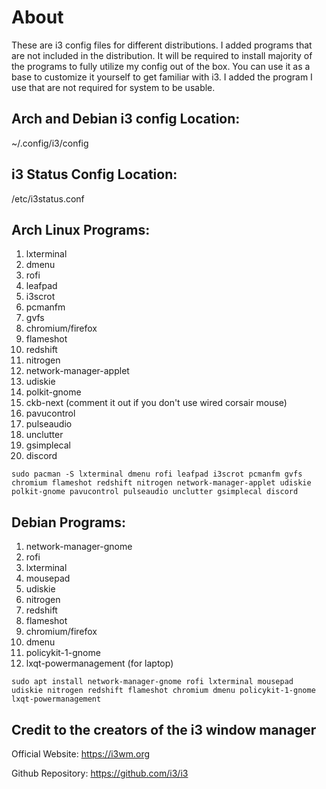 # About
These are i3 config files for different distributions. I added programs that are not included in the distribution. It will be required to install majority of the programs to fully utilize my config out of the box. You can use it as a base to customize it yourself to get familiar with i3. I added the program I use that are not required for system to be usable. 

## Arch and Debian i3 config Location:
~/.config/i3/config

## i3 Status Config Location:
/etc/i3status.conf

## Arch Linux Programs:
1. lxterminal 
2. dmenu
3. rofi
4. leafpad 
5. i3scrot
6. pcmanfm
7. gvfs
8. chromium/firefox
9. flameshot
10. redshift
11. nitrogen
12. network-manager-applet 
13. udiskie 
14. polkit-gnome 
15. ckb-next (comment it out if you don't use wired corsair mouse) 
16. pavucontrol
17. pulseaudio
18. unclutter
19. gsimplecal
20. discord

```
sudo pacman -S lxterminal dmenu rofi leafpad i3scrot pcmanfm gvfs chromium flameshot redshift nitrogen network-manager-applet udiskie polkit-gnome pavucontrol pulseaudio unclutter gsimplecal discord
```
## Debian Programs:
1. network-manager-gnome
2. rofi
3. lxterminal
4. mousepad
5. udiskie
6. nitrogen
7. redshift
9. flameshot
10. chromium/firefox
11. dmenu
12. policykit-1-gnome
13. lxqt-powermanagement (for laptop)

```
sudo apt install network-manager-gnome rofi lxterminal mousepad udiskie nitrogen redshift flameshot chromium dmenu policykit-1-gnome lxqt-powermanagement
```

## Credit to the creators of the i3 window manager
Official Website: https://i3wm.org

Github Repository: https://github.com/i3/i3
